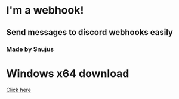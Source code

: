 # I'm a webhook!
## Send messages to discord webhooks easily
### Made by Snujus

# Windows x64 download
[Click here](https://github.com/snuius/im_a_webhook/raw/refs/heads/main/Release/webhook_win-64.exe)
